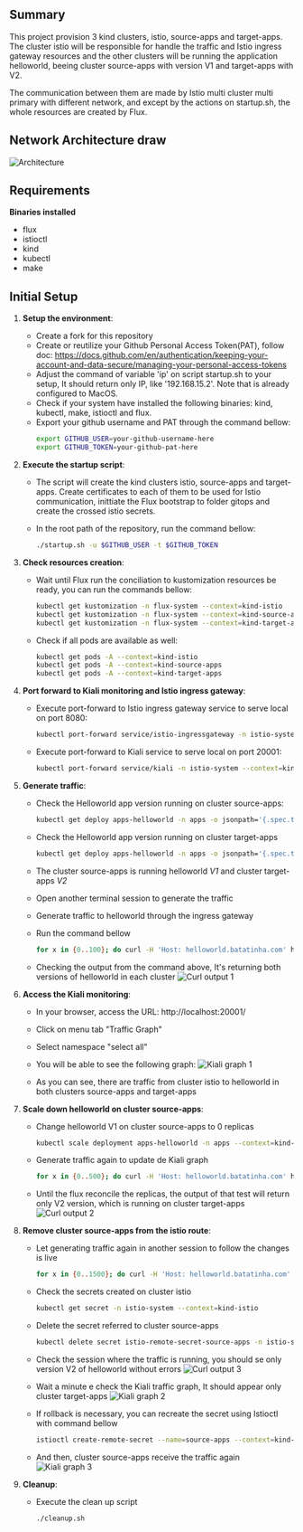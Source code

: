 ## Summary

This project provision 3 kind clusters, istio, source-apps and target-apps. The cluster istio will be responsible for handle the traffic and Istio ingress gateway resources and the other clusters will be running the application helloworld, beeing cluster source-apps with version V1 and target-apps with V2.

The communication between them are made by Istio multi cluster multi primary with different network, and except by the actions on startup.sh, the whole resources are created by Flux.

## Network Architecture draw
![Architecture](./images/architecture.png)

## Requirements

**Binaries installed**
- flux
- istioctl
- kind
- kubectl
- make

## Initial Setup
1. **Setup the environment**:
   - Create a fork for this repository
   - Create or reutilize your Github Personal Access Token(PAT), follow doc: https://docs.github.com/en/authentication/keeping-your-account-and-data-secure/managing-your-personal-access-tokens
   - Adjust the command of variable 'ip' on script startup.sh to your setup, It should return only IP, like '192.168.15.2'. Note that is already configured to MacOS.
   - Check if your system have installed the following binaries: kind, kubectl, make, istioctl and flux.
   - Export your github username and PAT through the command bellow:
        ```bash
        export GITHUB_USER=your-github-username-here
        export GITHUB_TOKEN=your-github-pat-here
        ```


2. **Execute the startup script**:
    - The script will create the kind clusters istio, source-apps and target-apps. Create certificates to each of them to be used for Istio communication, inittiate the Flux bootstrap to folder gitops and create the crossed istio secrets.
    
    - In the root path of the repository, run the command bellow:
        ```bash
        ./startup.sh -u $GITHUB_USER -t $GITHUB_TOKEN
        ```


3. **Check resources creation**:
    - Wait until Flux run the conciliation to kustomization resources be ready, you can run the commands bellow:
        ```bash
        kubectl get kustomization -n flux-system --context=kind-istio
        kubectl get kustomization -n flux-system --context=kind-source-apps
        kubectl get kustomization -n flux-system --context=kind-target-apps
        ```

    - Check if all pods are available as well:
        ```bash
        kubectl get pods -A --context=kind-istio
        kubectl get pods -A --context=kind-source-apps
        kubectl get pods -A --context=kind-target-apps
        ```


4. **Port forward to Kiali monitoring and Istio ingress gateway**:
    - Execute port-forward to Istio ingress gateway service to serve local on port 8080:
        ```bash
        kubectl port-forward service/istio-ingressgateway -n istio-system --context=kind-istio 8080:80 &
        ```

    - Execute port-forward to Kiali service to serve local on port 20001:
        ```bash
        kubectl port-forward service/kiali -n istio-system --context=kind-istio 20001:20001 &
        ```

5. **Generate traffic**:
    - Check the Helloworld app version running on cluster source-apps:
        ```bash
        kubectl get deploy apps-helloworld -n apps -o jsonpath='{.spec.template.spec.containers[0].image}' --context=kind-source-apps
        ```

    - Check the Helloworld app version running on cluster target-apps
        ```bash
        kubectl get deploy apps-helloworld -n apps -o jsonpath='{.spec.template.spec.containers[0].image}' --context=kind-target-apps
        ```
    - The cluster source-apps is running helloworld *V1* and cluster target-apps *V2*
    - Open another terminal session to generate the traffic
    - Generate traffic to helloworld through the ingress gateway
    - Run the command bellow
        ```bash
        for x in {0..100}; do curl -H 'Host: helloworld.batatinha.com' http://127.0.0.1:8080/hello; done
        ```
    
    - Checking the output from the command above, It's returning both versions of helloworld in each cluster
        ![Curl output 1](./images/curl-output-1.png)


6. **Access the Kiali monitoring**:
    - In your browser, access the URL: http://localhost:20001/
    - Click on menu tab "Traffic Graph"
    - Select namespace "select all"
    - You will be able to see the following graph:
        ![Kiali graph 1](./images/kiali-1.png)

    - As you can see, there are traffic from cluster istio to helloworld in both clusters source-apps and target-apps


7. **Scale down helloworld on cluster source-apps**:
    - Change helloworld V1 on cluster source-apps to 0 replicas
        ```bash
        kubectl scale deployment apps-helloworld -n apps --context=kind-source-apps --replicas=0
        ```

    - Generate traffic again to update de Kiali graph
        ```bash
        for x in {0..500}; do curl -H 'Host: helloworld.batatinha.com' http://127.0.0.1:8080/hello; done
        ```

    - Until the flux reconcile the replicas, the output of that test will return only V2 version, which is running on cluster target-apps
        ![Curl output 2](./images/curl-output-2.png)


8. **Remove cluster source-apps from the istio route**:
    - Let generating traffic again in another session to follow the changes is live
        ```bash
        for x in {0..1500}; do curl -H 'Host: helloworld.batatinha.com' http://127.0.0.1:8080/hello; done
        ```

    - Check the secrets created on cluster istio
        ```bash
        kubectl get secret -n istio-system --context=kind-istio
        ```

    - Delete the secret referred to cluster source-apps
        ```bash
        kubectl delete secret istio-remote-secret-source-apps -n istio-system --context=kind-istio
        ```

    - Check the session where the traffic is running, you should se only version V2 of helloworld without errors
        ![Curl output 3](./images/curl-output-3.png)
    
    - Wait a minute e check the Kiali traffic graph, It should appear only cluster target-apps
        ![Kiali graph 2](./images/kiali-2.png)

    - If rollback is necessary, you can recreate the secret using Istioctl with command bellow
        ```bash
        istioctl create-remote-secret --name=source-apps --context=kind-source-apps | kubectl apply --context=kind-istio -f -
        ```

    - And then, cluster source-apps receive the traffic again
    ![Kiali graph 3](./images/kiali-3.png)

9. **Cleanup**:
    - Execute the clean up script
        ```bash
        ./cleanup.sh
        ```

